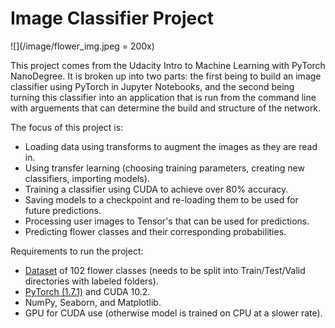 # Image Classifier Project

![](/image/flower_img.jpeg = 200x)

This project comes from the Udacity Intro to Machine Learning with PyTorch NanoDegree. It is broken up into two parts: the first being to build an image classifier using PyTorch in Jupyter Notebooks, and the second being turning this classifier into an application that is run from the command line with arguements that can determine the build and structure of the network.

The focus of this project is:
- Loading data using transforms to augment the images as they are read in.
- Using transfer learning (choosing training parameters, creating new classifiers, importing models).
- Training a classifier using CUDA to achieve over 80% accuracy.
- Saving models to a checkpoint and re-loading them to be used for future predictions.
- Processing user images to Tensor's that can be used for predictions.
- Predicting flower classes and their corresponding probabilities.

Requirements to run the project:
- [Dataset](https://www.robots.ox.ac.uk/~vgg/data/flowers/102/index.html) of 102 flower classes (needs to be split into Train/Test/Valid directories with labeled folders).
- [PyTorch (1.7.1)](https://pytorch.org/get-started/locally/) and CUDA 10.2.
- NumPy, Seaborn, and Matplotlib.
- GPU for CUDA use (otherwise model is trained on CPU at a slower rate).
